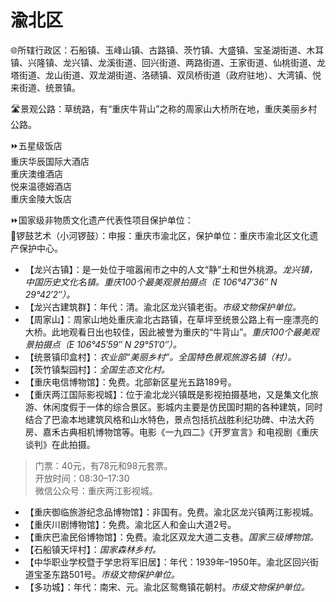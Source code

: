 # 渝北区  
🌐所辖行政区：石船镇、玉峰山镇、古路镇、茨竹镇、大盛镇、宝圣湖街道、木耳镇、兴隆镇、龙兴镇、龙溪街道、回兴街道、两路街道、王家街道、仙桃街道、龙塔街道、龙山街道、双龙湖街道、洛碛镇、双凤桥街道（政府驻地）、大湾镇、悦来街道、统景镇。  

🛣️景观公路：草统路，有“重庆牛背山”之称的周家山大桥所在地，重庆美丽乡村公路。  

⏩五星级饭店  
重庆华辰国际大酒店  
重庆澳维酒店  
悦来温德姆酒店  
重庆金陵大饭店  

⏩国家级非物质文化遗产代表性项目保护单位：  
🔸锣鼓艺术（小河锣鼓）：申报：重庆市渝北区，保护单位：重庆市渝北区文化遗产保护中心。  

* 【龙兴古镇】：是一处位于喧嚣闹市之中的人文“静”土和世外桃源。*龙兴镇，中国历史文化名镇。重庆100个最美观景拍摄点（E 106°47′36″ N 29°42′2″）。*  
* 【龙兴古建筑群】：年代：清。渝北区龙兴镇老街。*市级文物保护单位。*  
* 【周家山】：周家山地处重庆渝北古路镇，在草坪至统景公路上有一座漂亮的大桥。此地观看日出也较佳，因此被誉为重庆的“牛背山”。*重庆100个最美观景拍摄点（E 106°45′59″ N 29°51′0″）。*  
* 【统景镇印盒村】：*农业部“美丽乡村”。全国特色景观旅游名镇（村）。*  
* 【茨竹镇梨园村】：*全国生态文化村。*  
* 【重庆电信博物馆】：免费。北部新区星光五路189号。  
* 【重庆两江国际影视城】：位于渝北龙兴镇既是影视拍摄基地，又是集文化旅游、休闲度假于一体的综合景区。影城内主要是仿民国时期的各种建筑，同时结合了巴渝本地建筑风格和山水特色，景点包括抗战胜利纪功碑、中法大药房、嘉禾古典相机博物馆等。电影《一九四二》《开罗宣言》和电视剧《重庆谈判》在此拍摄。  
> 门票：40元，有78元和98元套票。  
> 开放时间：08:30–17:30  
> 微信公众号：重庆两江影视城。  
* 【重庆御临旅游纪念品博物馆】：非国有。免费。渝北区龙兴镇两江影视城。  
* 【重庆川剧博物馆】：免费。渝北区人和金山大道2号。  
* 【重庆巴渝民俗博物馆】：免费。渝北区双龙大道二支巷。*国家三级博物馆。*  
* 【石船镇天坪村】：*国家森林乡村。*  
* 【中华职业学校暨于学忠将军旧居】：年代：1939年–1950年。渝北区回兴街道宝圣东路501号。*市级文物保护单位。*  
* 【多功城】：年代：南宋、元。渝北区鸳鸯镇花朝村。*市级文物保护单位。*  
<!-- Last processed: 2025-07-22 03:44:30 -->
